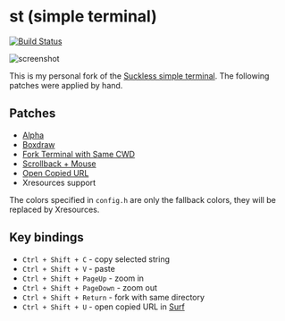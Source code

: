 # st (simple terminal)

[![Build Status](https://travis-ci.org/Babkock/st.svg?branch=master)](https://travis-ci.org/Babkock/st)

![screenshot](https://raw.githubusercontent.com/Babkock/st/master/screenshot.png)

This is my personal fork of the [Suckless simple terminal](https://st.suckless.org). The following patches were applied by hand.

## Patches

* [Alpha](https://st.suckless.org/patches/alpha/)
* [Boxdraw](https://st.suckless.org/patches/boxdraw/)
* [Fork Terminal with Same CWD](https://st.suckless.org/patches/newterm/)
* [Scrollback + Mouse](https://st.suckless.org/patches/scrollback/)
* [Open Copied URL](https://st.suckless.org/patches/open_copied_url/)
* Xresources support

The colors specified in `config.h` are only the fallback colors, they will be replaced by Xresources.

## Key bindings

* `Ctrl + Shift + C` - copy selected string
* `Ctrl + Shift + V` - paste
* `Ctrl + Shift + PageUp` - zoom in
* `Ctrl + Shift + PageDown` - zoom out
* `Ctrl + Shift + Return` - fork with same directory
* `Ctrl + Shift + U` - open copied URL in [Surf](https://github.com/Babkock/surf)

